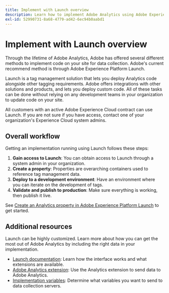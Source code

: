 ```yaml
---
title: Implement with Launch overview
description: Learn how to implement Adobe Analytics using Adobe Experience Platform Launch
exl-id: 52990731-8a68-4779-ad42-6ec94b0aabd1
---
```

# Implement with Launch overview

Through the lifetime of Adobe Analytics, Adobe has offered several different methods to implement code on your site for data collection. Adobe's current recommend method is through Adobe Experience Platform Launch.

Launch is a tag management solution that lets you deploy Analytics code alongside other tagging requirements. Adobe offers integrations with other solutions and products, and lets you deploy custom code. All of these tasks can be done without relying on any development teams in your organization to update code on your site.

All customers with an active Adobe Experience Cloud contract can use Launch. If you are not sure if you have access, contact one of your organization's Experience Cloud system admins.

## Overall workflow

Getting an implementation running using Launch follows these steps:

1. **Gain access to Launch**: You can obtain access to Launch through a system admin in your organization.
2. **Create a property**: Properties are overarching containers used to reference tag management data.
3. **Deploy to a development environment**: Have an environment where you can iterate on the development of tags.
4. **Validate and publish to production**: Make sure everything is working, then publish it live.

See [Create an Analytics property in Adobe Experience Platform Launch](create-analytics-property.md) to get started.

## Additional resources

Launch can be highly customized. Learn more about how you can get the most out of Adobe Analytics by including the right data in your implementation.

* [Launch documentation](https://experienceleague.adobe.com/docs/launch/using/overview.html): Learn how the interface works and what extensions are available.
* [Adobe Analytics extension](https://experienceleague.adobe.com/docs/launch/using/extensions-ref/adobe-extension/analytics-extension/overview.html): Use the Analytics extension to send data to Adobe Analytics.
* [Implementation variables](../vars/overview.md): Determine what variables you want to send to data collection servers.
